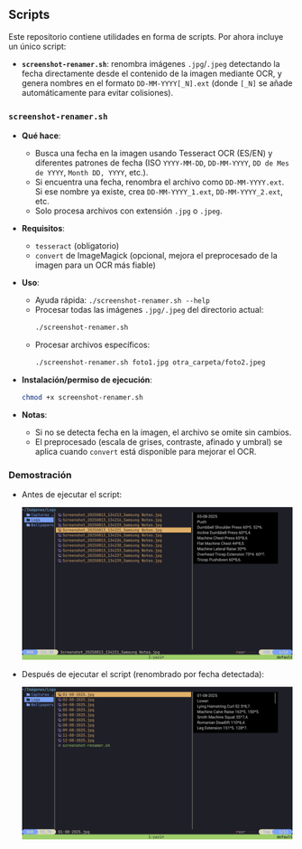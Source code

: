## Scripts

Este repositorio contiene utilidades en forma de scripts. Por ahora incluye un único script:

- **`screenshot-renamer.sh`**: renombra imágenes `.jpg`/`.jpeg` detectando la fecha directamente desde el contenido de la imagen mediante OCR, y genera nombres en el formato `DD-MM-YYYY[_N].ext` (donde `[_N]` se añade automáticamente para evitar colisiones).

### `screenshot-renamer.sh`

- **Qué hace**: 
  - Busca una fecha en la imagen usando Tesseract OCR (ES/EN) y diferentes patrones de fecha (ISO `YYYY-MM-DD`, `DD-MM-YYYY`, `DD de Mes de YYYY`, `Month DD, YYYY`, etc.).
  - Si encuentra una fecha, renombra el archivo como `DD-MM-YYYY.ext`. Si ese nombre ya existe, crea `DD-MM-YYYY_1.ext`, `DD-MM-YYYY_2.ext`, etc.
  - Solo procesa archivos con extensión `.jpg` o `.jpeg`.

- **Requisitos**:
  - `tesseract` (obligatorio)
  - `convert` de ImageMagick (opcional, mejora el preprocesado de la imagen para un OCR más fiable)

- **Uso**:
  - Ayuda rápida: `./screenshot-renamer.sh --help`
  - Procesar todas las imágenes `.jpg/.jpeg` del directorio actual:
    ```bash
    ./screenshot-renamer.sh
    ```
  - Procesar archivos específicos:
    ```bash
    ./screenshot-renamer.sh foto1.jpg otra_carpeta/foto2.jpeg
    ```

- **Instalación/permiso de ejecución**:
  ```bash
  chmod +x screenshot-renamer.sh
  ```

- **Notas**:
  - Si no se detecta fecha en la imagen, el archivo se omite sin cambios.
  - El preprocesado (escala de grises, contraste, afinado y umbral) se aplica cuando `convert` está disponible para mejorar el OCR.

### Demostración

- Antes de ejecutar el script:
  
  ![Antes](./screenshots/before_screenshot_renamer.png)

- Después de ejecutar el script (renombrado por fecha detectada):

  ![Después](./screenshots/after_screenshot_renamer.png)


